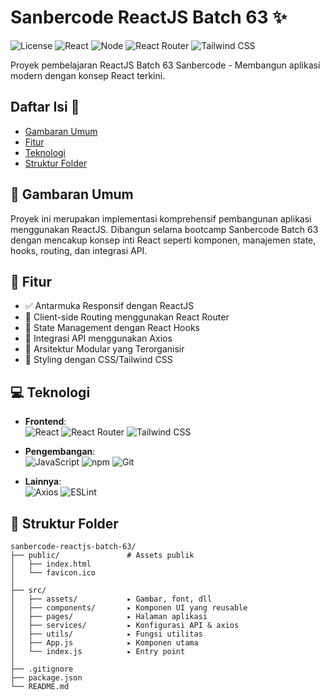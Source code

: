# Sanbercode ReactJS Batch 63 ✨

![License](https://img.shields.io/badge/License-MIT-blue.svg)
![React](https://img.shields.io/badge/React-17.0.2-%2361DAFB?logo=react)
![Node](https://img.shields.io/badge/Node-%3E%3D14-339933?logo=node.js)
![React Router](https://img.shields.io/badge/React_Router-CA4245?logo=react-router)
![Tailwind CSS](https://img.shields.io/badge/Tailwind_CSS-38B2AC?logo=tailwind-css)

Proyek pembelajaran ReactJS Batch 63 Sanbercode - Membangun aplikasi modern dengan konsep React terkini.

## Daftar Isi 📖

- [Gambaran Umum](#-gambaran-umum)
- [Fitur](#-fitur)
- [Teknologi](#-teknologi)
- [Struktur Folder](#-struktur-folder)

## 🌟 Gambaran Umum

Proyek ini merupakan implementasi komprehensif pembangunan aplikasi menggunakan ReactJS. Dibangun selama bootcamp Sanbercode Batch 63 dengan mencakup konsep inti React seperti komponen, manajemen state, hooks, routing, dan integrasi API.

## 🚀 Fitur

- ✅ Antarmuka Responsif dengan ReactJS
- 🧭 Client-side Routing menggunakan React Router
- 🧠 State Management dengan React Hooks
- 📡 Integrasi API menggunakan Axios
- 🧩 Arsitektur Modular yang Terorganisir
- 🎨 Styling dengan CSS/Tailwind CSS

## 💻 Teknologi

- **Frontend**:  
  ![React](https://img.shields.io/badge/-React-61DAFB?logo=react&logoColor=white)
  ![React Router](https://img.shields.io/badge/-React_Router-CA4245?logo=react-router)
  ![Tailwind CSS](https://img.shields.io/badge/-Tailwind_CSS-38B2AC?logo=tailwind-css)

- **Pengembangan**:  
  ![JavaScript](https://img.shields.io/badge/-JavaScript-F7DF1E?logo=javascript&logoColor=black)
  ![npm](https://img.shields.io/badge/-npm-CB3837?logo=npm)
  ![Git](https://img.shields.io/badge/-Git-F05032?logo=git&logoColor=white)

- **Lainnya**:  
  ![Axios](https://img.shields.io/badge/-Axios-5A29E4?logo=axios)
  ![ESLint](https://img.shields.io/badge/-ESLint-4B32C3?logo=eslint)

## 📂 Struktur Folder

```plaintext
sanbercode-reactjs-batch-63/
├── public/               # Assets publik
│   ├── index.html
│   └── favicon.ico
│
├── src/
│   ├── assets/           ▸ Gambar, font, dll
│   ├── components/       ▸ Komponen UI yang reusable
│   ├── pages/            ▸ Halaman aplikasi
│   ├── services/         ▸ Konfigurasi API & axios
│   ├── utils/            ▸ Fungsi utilitas
│   ├── App.js            ▸ Komponen utama
│   └── index.js          ▸ Entry point
│
├── .gitignore
├── package.json
└── README.md
